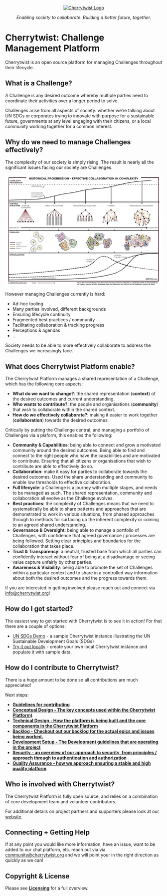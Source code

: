 
<p align="center">
  <a href="http://cherrytwist.org/" target="blank"><img src="https://cherrytwist.org/wp-content/uploads/2020/10/cherrytwist-2.png" width="240" alt="Cherrytwist Logo" /></a>
</p>
<p align="center"><i>Enabling society to collaborate. Building a better future, together.</i></p>


# Cherrytwist: Challenge Management Platform 
Cherrytwist is an open source platform for managing Challenges throughout their lifecycle. 

## What is a Challenge? 
A Challenge is any desired outcome whereby multiple parties need to coordinate their activities over a longer period to solve. 

Challenges arise from all aspects of society: whether we’re talking about UN SDGs or corporates trying to innovate with purpose for a sustainable future, governments at any level engaging with their citizens, or a local community working together for a common interest.  

## Why do we need to manage Challenges effectively?
The complexity of our society is simply rising. The result is nearly all the significant issues facing our society are Challenges.

![Complexity Rising](./docs/images/ComplexityRising.jpg "ComplexityRising")
 

However managing Challenges currently is hard:
* Ad-hoc tooling
* Many parties involved, different backgrounds
* Ensuring lifecycle continuity
* Fragmented best practices / community 
* Facilitating collaboration & tracking progress
* Perceptions & agendas
* ...

Society needs to be able to more effectively collaborate to address the Challenges we increasingly face. 


## What does Cherrytwist Platform enable?

The Cherrytwist Platform manages a shared representation of a Challenge, which has the following core aspects:
* **What do we want to change?**: the shared representation (**context**) of the desired outcomes and current understanding. 
* **Who wants to contribute?**: the people and organisations (**community**) that wish to collaborate within the shared context. 
* **How do we effectively collaborate?**: making it easier to work together (**collaboration**) towards the desired outcomes. 

Critically by putting the Challenge central, and managing a portfolio of Challenges via a plaform, this enables the following:
* **Community & Capabilities**: being able to connect and grow a motivated community around the desired outcomes. Being able to find and connect to the right people who have the capabilities and are motivated to contribute. Ensuring that all citizens or organisations that wish to contribute are able to effectively do so.
* **Collaboration**: make it easy for parties to collaborate towards the desired outcomes. Used the share understanding and community to enable low thresholds to effective collaboration.
* **Full lifecycle**:  a Challenge is a journey with multiple stages, and needs to be managed as such. The shared representation, community and collaboration all evolve as the Challenge evolves.
* **Best practices**: the complexity of Challenges means that we need to systematically be able to share patterns and approaches that are demonstrated to work in various situations, from phased approaches through to methods for surfacing up the inherent complexity or coming to an agreed shared understanding.
* **Governance & Oversight**: being able to manage a portfolio of Challenges, with confidence that agreed governance / processes are being followed. Setting clear principles and boundaries for the collaboration that takes place.
* **Trust & Transparency**: a neutral, trusted base from which all parties can confidently interact without fear of being at a disadvantage or seeing value capture unfairly by other parties.
* **Awareness & Visibility**: being able to promote the set of Challenges within a particular context and to share in a controlled way information about both the desired outcomes and the progress towards them.


If you are interested in getting involved please reach out and connect via <info@cherrytwist.org>!

<p></p>


## How do I get started?
The easiest way to get started with Cherrytwist is to see it in action! For that there are a couple of options:
* [UN SDGs Demo](https://demo-sdgs-cherrytwist.org) - a sample Cherrytwist instance illustrating the UN Sustainable Development Goals (SDGs)
* [Try it out locally](https://www.github.com/cherrytwist/demo) - create your own local Cherrytwist instance and populate it with sample data.

## How do I contribute to Cherrytwist?
There is a huge amount to be done so all contributions are much appreciated! 

Next steps:
* **[Guidelines for contributing](docs/contributing.md)** 
* **[Conceptual Design - The key concepts used within the Cherrytwist Platform)](docs/conceptual-design.md)**
* **[Technical Design - How the platform is being built and the core components in the Cherrytwist Platform](docs/technical-design.md)**
* **[Backlog - Checkout out our backlog for the actual epics and issues being worked.](https://app.zenhub.com/workspaces/cherrytwist-5ecb98b262ebd9f4aec4194c/board)** 
* **[Development Setup - The Development guidelines that are operating in the project](docs/development-guidelines.md)**
* **[Security - an overview of our approach to security, from principles / approach through to authentication and authorization](docs/security.md)** 
* **[Quality Assurance - how we approach ensuring a stable and high quality platform](docs/quality-assurance.md)**

## Who is involved with Cherrytwist?
The Cherrytwist Platform is fully open source, and relies on a combination of core development team and volunteer contributors. 

For additional details on project partners and supporters please look at our [website](https://cherrytwist.org). 

## Connecting + Getting Help
If at any point you would like more information, have an issue, want to be added to our chat platform, etc. reach out via via <community@cherrytwist.org> and we will point your in the right direction as quickly as we can!

## Copyright & License
Please see **[Licensing](LICENSES.md)** for a full overview. 





